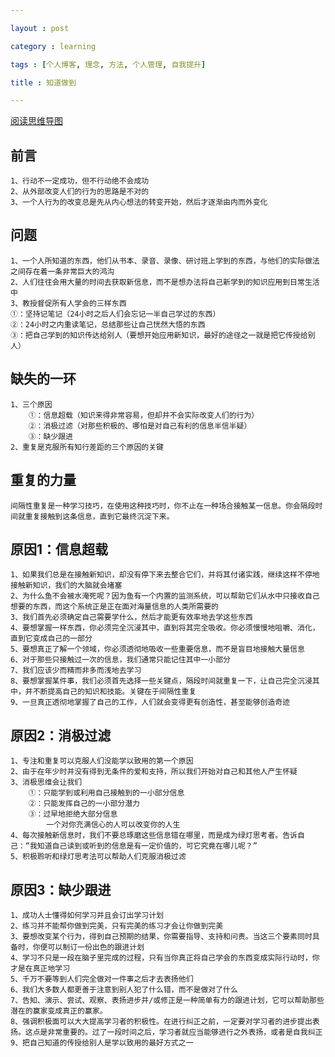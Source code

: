 ```yaml
---

layout : post

category : learning

tags : [个人博客, 理念, 方法, 个人管理, 自我提升]

title : 知道做到

---
```


[阅读思维导图](https://www.mindmeister.com/external/drive/do_open?file_id=0B6K98da0px63anNRTWRzN0FHVHc)

## 前言

	1、行动不一定成功，但不行动绝不会成功
	2、从外部改变人们的行为的思路是不对的
	3、一个人行为的改变总是先从内心想法的转变开始，然后才逐渐由内而外变化

## 问题

	1、一个人所知道的东西，他们从书本、录音、录像、研讨班上学到的东西，与他们的实际做法之间存在着一条非常巨大的鸿沟
	2、人们往往会用大量的时间去获取新信息，而不是想办法将自己新学到的知识应用到日常生活中
	3、教授督促所有人学会的三样东西
	①：坚持记笔记（24小时之后人们会忘记一半自己学过的东西）
	②：24小时之内重读笔记，总结那些让自己恍然大悟的东西
	③：把自己学到的知识传达给别人（要想开始应用新知识，最好的途径之一就是把它传授给别人）

## 缺失的一环

	1、三个原因
		①：信息超载（知识来得非常容易，但却并不会实际改变人们的行为）
		②：消极过滤（对那些积极的、哪怕是对自己有利的信息半信半疑）
		③：缺少跟进		
	2、重复是克服所有知行差距的三个原因的关键


## 重复的力量

	间隔性重复是一种学习技巧，在使用这种技巧时，你不止在一种场合接触某一信息。你会隔段时间就重复接触到这条信息，直到它最终沉淀下来。


## 原因1：信息超载

	1、如果我们总是在接触新知识，却没有停下来去整合它们，并将其付诸实践，继续这样不停地接触新知识，我们的大脑就会堵塞
	2、为什么鱼不会被水淹死呢？因为鱼有一个内置的监测系统，可以帮助它们从水中只接收自己想要的东西，而这个系统正是正在面对海量信息的人类所需要的
	3、我们首先必须确定自己需要学什么，然后才能更有效率地去学这些东西
	4、要想掌握一样东西，你必须完全沉浸其中，直到将其完全吸收。你必须慢慢地咀嚼、消化，直到它变成自己的一部分
	5、要想真正了解一个领域，你必须透彻地吸收一些重要信息，而不是盲目地接触大量信息
	6、对于那些只接触过一次的信息，我们通常只能记住其中一小部分
	7、我们应该少而精而非多而浅地去学习
	8、要想掌握某件事，我们必须首先选择一些关键点，隔段时间就重复一下，让自己完全沉浸其中，并不断提高自己的知识和技能。关键在于间隔性重复
	9、一旦真正透彻地掌握了自己的工作，人们就会变得更有创造性，甚至能够创造奇迹

## 原因2：消极过滤
	
	1、专注和重复可以克服人们没能学以致用的第一个原因	
	2、由于在年少时并没有得到无条件的爱和支持，所以我们开始对自己和其他人产生怀疑	
	3、消极思维会让我们
		①：只能学到或利用自己接触到的一小部分信息
		②：只能发挥自己的一小部分潜力
		③：过早地拒绝大部分信息
			一个对你充满信心的人可以改变你的人生
	4、每次接触新信息时，我们不要总琢磨这些信息错在哪里，而是成为绿灯思考者。告诉自己：“我知道自己读到或听到的信息是有一定价值的，可它究竟在哪儿呢？”
	5、积极聆听和绿灯思考法可以帮助人们克服消极过滤	
	
## 原因3：缺少跟进

	1、成功人士懂得如何学习并且会订出学习计划
	2、练习并不能帮你做到完美，只有完美的练习才会让你做到完美
	3、要想改变某个行为，得到自己预期的结果，你需要指导、支持和问责。当这三个要素同时具备时，你便可以制订一份出色的跟进计划
	4、学习不只是一段在脑子里完成的过程，只有当你真正将自己学会的东西变成实际行动时，你才是在真正地学习
	5、千万不要等到人们完全做对一件事之后才去表扬他们
	6、我们大多数人都更善于注意到别人犯了什么错，而不是做对了什么
	7、告知、演示、尝试、观察、表扬进步并/或修正是一种简单有力的跟进计划，它可以帮助那些潜在的赢家变成真正的赢家。
	8、强调积极面可以大大提高学习者的积极性。在进行纠正之前，一定要对学习者的进步提出表扬。这点是非常重要的。过了一段时间之后，学习者就应当能够进行之外表扬，或者是自我纠正
	9、把自己知道的传授给别人是学以致用的最好方式之一